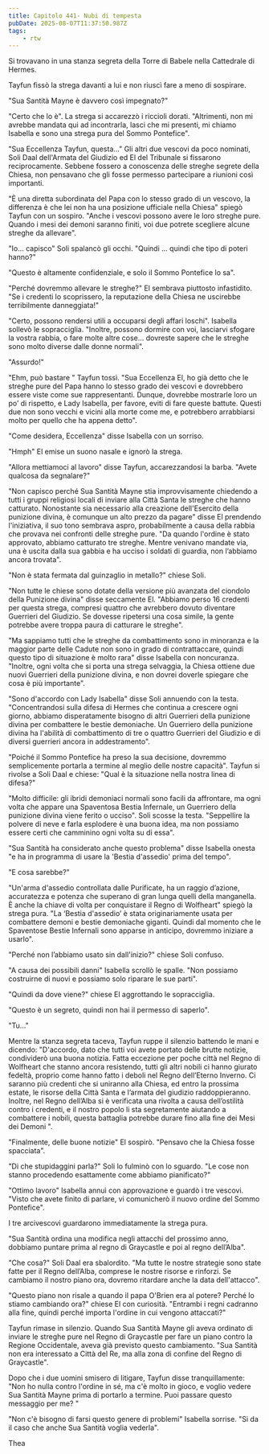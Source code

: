 ```yaml
---
title: Capitolo 441- Nubi di tempesta
pubDate: 2025-08-07T11:37:50.987Z
tags:
    - rtw
---
```











Si trovavano in una stanza segreta della Torre di Babele nella Cattedrale di Hermes.


Tayfun fissò la strega davanti a lui e non riuscì fare a meno di sospirare.


"Sua Santità Mayne è davvero così impegnato?"


"Certo che lo è". La strega si accarezzò i riccioli dorati. "Altrimenti, non mi avrebbe mandata qui ad incontrarla, lasci che mi presenti, mi chiamo Isabella e sono una strega pura del Sommo Pontefice".


"Sua Eccellenza Tayfun, questa..." Gli altri due vescovi da poco nominati, Soli Daal dell'Armata del Giudizio ed El del Tribunale si fissarono reciprocamente. Sebbene fossero a conoscenza delle streghe segrete della Chiesa, non pensavano che gli fosse permesso partecipare a riunioni così importanti.


"È una diretta subordinata del Papa con lo stesso grado di un vescovo, la differenza è che lei non ha una posizione ufficiale nella Chiesa" spiegò Tayfun con un sospiro. "Anche i vescovi possono avere le loro streghe pure. Quando i mesi dei demoni saranno finiti, voi due potrete scegliere alcune streghe da allevare".


"Io... capisco" Soli spalancò gli occhi. "Quindi ... quindi che tipo di poteri hanno?"


"Questo è altamente confidenziale, e solo il Sommo Pontefice lo sa".


"Perché dovremmo allevare le streghe?" El sembrava piuttosto infastidito. "Se i credenti lo scoprissero, la reputazione della Chiesa ne uscirebbe terribilmente danneggiata!"


"Certo, possono rendersi utili a occuparsi degli affari loschi". Isabella sollevò le sopracciglia. "Inoltre, possono dormire con voi, lasciarvi sfogare la vostra rabbia, o fare molte altre cose... dovreste sapere che le streghe sono molto diverse dalle donne normali".


"Assurdo!"


"Ehm, può bastare " Tayfun tossì. "Sua Eccellenza El, ho già detto che le streghe pure del Papa hanno lo stesso grado dei vescovi e dovrebbero essere viste come sue rappresentanti. Dunque, dovrebbe mostrarle loro un po’ di rispetto, e Lady Isabella, per favore, eviti di fare queste battute. Questi due non sono vecchi e vicini alla morte come me, e potrebbero arrabbiarsi molto per quello che ha appena detto".


"Come desidera, Eccellenza" disse Isabella con un sorriso.


"Hmph" El emise un suono nasale e ignorò la strega.


"Allora mettiamoci al lavoro" disse Tayfun, accarezzandosi la barba. "Avete qualcosa da segnalare?"


"Non capisco perché Sua Santità Mayne stia improvvisamente chiedendo a tutti i gruppi religiosi locali di inviare alla Città Santa le streghe che hanno catturato. Nonostante sia necessario alla creazione dell'Esercito della punizione divina, è comunque un alto prezzo da pagare" disse El prendendo l'iniziativa, il suo tono sembrava aspro, probabilmente a causa della rabbia che provava nei confronti delle streghe pure. "Da quando l'ordine è stato approvato, abbiamo catturato tre streghe. Mentre venivano mandate via, una è uscita dalla sua gabbia e ha ucciso i soldati di guardia, non l’abbiamo ancora trovata".


"Non è stata fermata dal guinzaglio in metallo?" chiese Soli.


"Non tutte le chiese sono dotate della versione più avanzata del ciondolo della Punizione divina" disse seccamente El. "Abbiamo perso 16 credenti per questa strega, compresi quattro che avrebbero dovuto diventare Guerrieri del Giudizio. Se dovesse ripetersi una cosa simile, la gente potrebbe avere troppa paura di catturare le streghe".


"Ma sappiamo tutti che le streghe da combattimento sono in minoranza e la maggior parte delle Cadute non sono in grado di contrattaccare, quindi questo tipo di situazione è molto rara" disse Isabella con noncuranza. "Inoltre, ogni volta che si porta una strega selvaggia, la Chiesa ottiene due nuovi Guerrieri della punizione divina, e non dovrei doverle spiegare che cosa è più importante".


"Sono d'accordo con Lady Isabella" disse Soli annuendo con la testa. "Concentrandosi sulla difesa di Hermes che continua a crescere ogni giorno, abbiamo disperatamente bisogno di altri Guerrieri della punizione divina per combattere le bestie demoniache. Un Guerriero della punizione divina ha l'abilità di combattimento di tre o quattro Guerrieri del Giudizio e di diversi guerrieri ancora in addestramento".


"Poiché il Sommo Pontefice ha preso la sua decisione, dovremmo semplicemente portarla a termine al meglio delle nostre capacità". Tayfun si rivolse a Soli Daal e chiese: "Qual è la situazione nella nostra linea di difesa?"


"Molto difficile: gli ibridi demoniaci normali sono facili da affrontare, ma ogni volta che appare una Spaventosa Bestia Infernale, un Guerriero della punizione divina viene ferito o ucciso". Soli scosse la testa. "Seppellire la polvere di neve e farla esplodere è una buona idea, ma non possiamo essere certi che camminino ogni volta su di essa".


"Sua Santità ha considerato anche questo problema" disse Isabella onesta "e ha in programma di usare la 'Bestia d'assedio' prima del tempo".


"E cosa sarebbe?"


"Un'arma d'assedio controllata dalle Purificate, ha un raggio d’azione, accuratezza e potenza che superano di gran lunga quelli della manganella. È anche la chiave di volta per conquistare il Regno di Wolfheart" spiegò la strega pura. "La ‘Bestia d'assedio’ è stata originariamente usata per combattere demoni e bestie demoniache giganti. Quindi dal momento che le Spaventose Bestie Infernali sono apparse in anticipo, dovremmo iniziare a usarlo".


"Perché non l’abbiamo usato sin dall'inizio?" chiese Soli confuso.


"A causa dei possibili danni" Isabella scrollò le spalle. "Non possiamo costruirne di nuovi e possiamo solo riparare le sue parti".


"Quindi da dove viene?" chiese El aggrottando le sopracciglia.


"Questo è un segreto, quindi non hai il permesso di saperlo".


"Tu..."


Mentre la stanza segreta taceva, Tayfun ruppe il silenzio battendo le mani e dicendo: "D'accordo, dato che tutti voi avete portato delle brutte notizie, condividerò una buona notizia. Fatta eccezione per poche città nel Regno di Wolfheart che stanno ancora resistendo, tutti gli altri nobili ci hanno giurato fedeltà, proprio come hanno fatto i deboli nel Regno dell’Eterno Inverno. Ci saranno più credenti che si uniranno alla Chiesa, ed entro la prossima estate, le risorse della Città Santa e l’armata del giudizio raddoppieranno. Inoltre, nel Regno dell’Alba si è verificata una rivolta a causa dell’ostilità contro i credenti, e il nostro popolo li sta segretamente aiutando a combattere i nobili, questa battaglia potrebbe durare fino alla fine dei Mesi dei Demoni ".


"Finalmente, delle buone notizie" El sospirò. "Pensavo che la Chiesa fosse spacciata".


"Di che stupidaggini parla?" Soli lo fulminò con lo sguardo. "Le cose non stanno procedendo esattamente come abbiamo pianificato?"


"Ottimo lavoro" Isabella annuì con approvazione e guardò i tre vescovi. "Visto che avete finito di parlare, vi comunicherò il nuovo ordine del Sommo Pontefice".


I tre arcivescovi guardarono immediatamente la strega pura.


"Sua Santità ordina una modifica negli attacchi del prossimo anno, dobbiamo puntare prima al regno di Graycastle e poi al regno dell’Alba".


"Che cosa?" Soli Daal era sbalordito. "Ma tutte le nostre strategie sono state fatte per il Regno dell’Alba, comprese le nostre risorse e rinforzi. Se cambiamo il nostro piano ora, dovremo ritardare anche la data dell'attacco".


"Questo piano non risale a quando il papa O'Brien era al potere? Perché lo stiamo cambiando ora?" chiese El con curiosità. "Entrambi i regni cadranno alla fine, quindi perché importa l'ordine in cui vengono attaccati?"


Tayfun rimase in silenzio. Quando Sua Santità Mayne gli aveva ordinato di inviare le streghe pure nel Regno di Graycastle per fare un piano contro la Regione Occidentale, aveva già previsto questo cambiamento. "Sua Santità non era interessato a Città del Re, ma alla zona di confine del Regno di Graycastle".


Dopo che i due uomini smisero di litigare, Tayfun disse tranquillamente: "Non ho nulla contro l'ordine in sé, ma c'è molto in gioco, e voglio vedere Sua Santità Mayne prima di portarlo a termine. Puoi passare questo messaggio per me? "


"Non c'è bisogno di farsi questo genere di problemi" Isabella sorrise. "Si da il caso che anche Sua Santità voglia vederla".


Thea 
                                


                                



